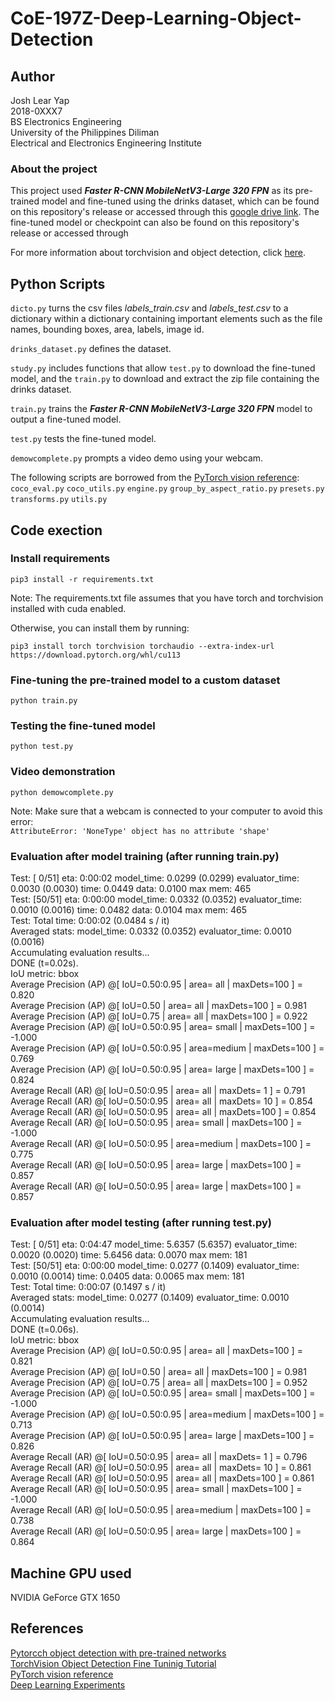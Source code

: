 # CoE-197Z-Deep-Learning-Object-Detection

## Author
Josh Lear Yap  
2018-0XXX7  
BS Electronics Engineering  
University of the Philippines Diliman  
Electrical and Electronics Engineering Institute  

### About the project
This project used ***Faster R-CNN MobileNetV3-Large 320 FPN*** as its pre-trained model and fine-tuned using the drinks dataset, which can be found on this repository's release or accessed through this [google drive link](https://drive.google.com/file/d/1AdMbVK110IKLG7wJKhga2N2fitV1bVPA/view?usp=sharing). The fine-tuned model or checkpoint can also be found on this repository's release or accessed through 

For more information about torchvision and object detection, click [here](https://github.com/pytorch/vision/tree/main/references/detection).

## Python Scripts

``dicto.py`` turns the csv files *labels_train.csv* and *labels_test.csv* to a dictionary within a dictionary containing important elements such as the file names, bounding boxes, area, labels, image id.  

``drinks_dataset.py`` defines the dataset.  

``study.py`` includes functions that allow ``test.py`` to download the fine-tuned model, and the ``train.py`` to download and extract the zip file containing the drinks dataset.  

``train.py`` trains the ***Faster R-CNN MobileNetV3-Large 320 FPN*** model to output a fine-tuned model.  

``test.py`` tests the fine-tuned model.  

``demowcomplete.py`` prompts a video demo using your webcam.  

The following scripts are borrowed from the [PyTorch vision reference](https://github.com/pytorch/vision/tree/main/references/detection):  
``coco_eval.py``
``coco_utils.py``
``engine.py``
``group_by_aspect_ratio.py``
``presets.py``
``transforms.py``
``utils.py``

## Code exection

### Install requirements
```
pip3 install -r requirements.txt
```
Note: The requirements.txt file assumes that you have torch and torchvision installed with cuda enabled.

Otherwise, you can install them by running:

```
pip3 install torch torchvision torchaudio --extra-index-url https://download.pytorch.org/whl/cu113
```

### Fine-tuning the pre-trained model to a custom dataset
```
python train.py
```
### Testing the fine-tuned model
```
python test.py
```
### Video demonstration
```
python demowcomplete.py
```
Note: Make sure that a webcam is connected to your computer to avoid this error:  
``AttributeError: 'NoneType' object has no attribute 'shape'``
### Evaluation after model training (after running train.py)
Test:  [ 0/51]  eta: 0:00:02  model_time: 0.0299 (0.0299)  evaluator_time: 0.0030 (0.0030)  time: 0.0449  data: 0.0100  max mem: 465  
Test:  [50/51]  eta: 0:00:00  model_time: 0.0332 (0.0352)  evaluator_time: 0.0010 (0.0016)  time: 0.0482  data: 0.0104  max mem: 465  
Test: Total time: 0:00:02 (0.0484 s / it)  
Averaged stats: model_time: 0.0332 (0.0352)  evaluator_time: 0.0010 (0.0016)  
Accumulating evaluation results...  
DONE (t=0.02s).  
IoU metric: bbox  
 Average Precision  (AP) @[ IoU=0.50:0.95 | area=   all | maxDets=100 ] = 0.820  
 Average Precision  (AP) @[ IoU=0.50      | area=   all | maxDets=100 ] = 0.981  
 Average Precision  (AP) @[ IoU=0.75      | area=   all | maxDets=100 ] = 0.922  
 Average Precision  (AP) @[ IoU=0.50:0.95 | area= small | maxDets=100 ] = -1.000  
 Average Precision  (AP) @[ IoU=0.50:0.95 | area=medium | maxDets=100 ] = 0.769  
 Average Precision  (AP) @[ IoU=0.50:0.95 | area= large | maxDets=100 ] = 0.824  
 Average Recall     (AR) @[ IoU=0.50:0.95 | area=   all | maxDets=  1 ] = 0.791  
 Average Recall     (AR) @[ IoU=0.50:0.95 | area=   all | maxDets= 10 ] = 0.854  
 Average Recall     (AR) @[ IoU=0.50:0.95 | area=   all | maxDets=100 ] = 0.854  
 Average Recall     (AR) @[ IoU=0.50:0.95 | area= small | maxDets=100 ] = -1.000  
 Average Recall     (AR) @[ IoU=0.50:0.95 | area=medium | maxDets=100 ] = 0.775  
 Average Recall     (AR) @[ IoU=0.50:0.95 | area= large | maxDets=100 ] = 0.857  
 Average Recall     (AR) @[ IoU=0.50:0.95 | area= large | maxDets=100 ] = 0.857  

### Evaluation after model testing (after running test.py)

Test:  [ 0/51]  eta: 0:04:47  model_time: 5.6357 (5.6357)  evaluator_time: 0.0020 (0.0020)  time: 5.6456  data: 0.0070  max mem: 181  
Test:  [50/51]  eta: 0:00:00  model_time: 0.0277 (0.1409)  evaluator_time: 0.0010 (0.0014)  time: 0.0405  data: 0.0065  max mem: 181  
Test: Total time: 0:00:07 (0.1497 s / it)  
Averaged stats: model_time: 0.0277 (0.1409)  evaluator_time: 0.0010 (0.0014)  
Accumulating evaluation results...  
DONE (t=0.06s).  
IoU metric: bbox  
 Average Precision  (AP) @[ IoU=0.50:0.95 | area=   all | maxDets=100 ] = 0.821  
 Average Precision  (AP) @[ IoU=0.50      | area=   all | maxDets=100 ] = 0.981  
 Average Precision  (AP) @[ IoU=0.75      | area=   all | maxDets=100 ] = 0.952  
 Average Precision  (AP) @[ IoU=0.50:0.95 | area= small | maxDets=100 ] = -1.000  
 Average Precision  (AP) @[ IoU=0.50:0.95 | area=medium | maxDets=100 ] = 0.713  
 Average Precision  (AP) @[ IoU=0.50:0.95 | area= large | maxDets=100 ] = 0.826  
 Average Recall     (AR) @[ IoU=0.50:0.95 | area=   all | maxDets=  1 ] = 0.796  
 Average Recall     (AR) @[ IoU=0.50:0.95 | area=   all | maxDets= 10 ] = 0.861  
 Average Recall     (AR) @[ IoU=0.50:0.95 | area=   all | maxDets=100 ] = 0.861  
 Average Recall     (AR) @[ IoU=0.50:0.95 | area= small | maxDets=100 ] = -1.000  
 Average Recall     (AR) @[ IoU=0.50:0.95 | area=medium | maxDets=100 ] = 0.738  
 Average Recall     (AR) @[ IoU=0.50:0.95 | area= large | maxDets=100 ] = 0.864  
 
 ## Machine GPU used
NVIDIA GeForce GTX 1650

 ## References
 [Pytorcch object detection with pre-trained networks](https://pyimagesearch.com/2021/08/02/pytorch-object-detection-with-pre-trained-networks/)  
 [TorchVision Object Detection Fine Tuninig Tutorial](https://pytorch.org/tutorials/intermediate/torchvision_tutorial.html)  
 [PyTorch vision reference](https://github.com/pytorch/vision/tree/main/references/detection)  
 [Deep Learning Experiments](https://github.com/roatienza/Deep-Learning-Experiments)
